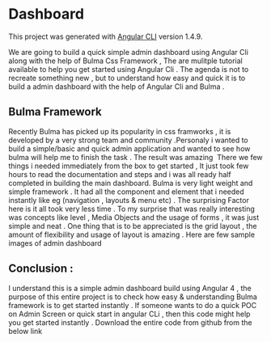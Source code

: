 
# Dashboard

This project was generated with [Angular CLI](https://github.com/angular/angular-cli) version 1.4.9.

We are going to build a quick simple admin dashboard using Angular Cli along with the help of Bulma Css Framework , The are mulitple tutorial available to help you get started using Angular Cli . The agenda is not to recreate something new , but to understand how easy and quick it is to build a admin dashboard with the help of Angular Cli and Bulma .


## Bulma Framework

Recently Bulma has picked up its popularity in css framworks , it is developed by a very strong team and community .Personaly i wanted to build a simple/basic and quick admin application and wanted to see how bulma will help me to finish the task . The result was amazing 
There we few things i needed immediately from the box to get started , It just took few hours to read the documentation and steps and i was all ready half completed in building the main dashboard. Bulma is very light weight and simple framework . It had all the component and element that i needed instantly like eg (navigation , layouts & menu etc) . The surprising Factor here is it all took very less time .
To my surprise that was really interesting was concepts like level , Media Objects and the usage of forms , it was just simple and neat . One thing that is to be appreciated is the grid layout , the amount of flexibility and usage of layout is amazing . Here are few sample images of admin dashboard

## Conclusion :

I understand this is a simple admin dashboard build using Angular 4 , the purpose of this entire project is to check how easy & understanding Bulma framework is to get started instantly . If someone wants to do a quick POC on Admin Screen or quick start in angular CLi , then this code might help you get started instantly . Download the entire code from github from the below link


